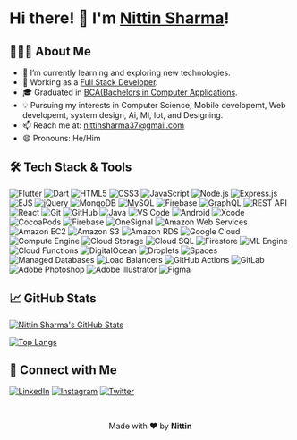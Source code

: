 <!-- Your GitHub Profile Title -->
# Hi there! 👋 I'm [Nittin Sharma]()!

<!-- Your GitHub Profile Description -->
## 👨🏻‍💻 About Me

- 🌱 I’m currently learning and exploring new technologies.
- 💼 Working as a [Full Stack Developer](https://cha-chi.in/).
- 🎓 Graduated in [BCA(Bachelors in Computer Applications](https://www.jammuuniversity.ac.in/).
- 💡 Pursuing my interests in Computer Science, Mobile developemt, Web developemt, system design, Ai, Ml, Iot, and Designing.
- 📫 Reach me at: [nittinsharma37@gmail.com](mailto:nittinsharma37@gmail.com)
- 😄 Pronouns: He/Him

<!-- Badges -->
## 🛠 Tech Stack & Tools

<!-- Replace icons and links with the technologies you use -->
![Flutter](https://img.shields.io/badge/-Flutter-02569B?style=flat&logo=flutter&logoColor=white)
![Dart](https://img.shields.io/badge/-Dart-0175C2?style=flat&logo=dart&logoColor=white)
![HTML5](https://img.shields.io/badge/-HTML5-E34F26?style=flat&logo=html5&logoColor=white)
![CSS3](https://img.shields.io/badge/-CSS3-1572B6?style=flat&logo=css3)
![JavaScript](https://img.shields.io/badge/-JavaScript-F7DF1E?style=flat&logo=javascript&logoColor=black)
![Node.js](https://img.shields.io/badge/-Node.js-339933?style=flat&logo=node.js&logoColor=white)
![Express.js](https://img.shields.io/badge/-Express.js-000000?style=flat&logo=express&logoColor=white)
![EJS](https://img.shields.io/badge/-EJS-000000?style=flat&logo=ejs&logoColor=white)
![jQuery](https://img.shields.io/badge/-jQuery-0769AD?style=flat&logo=jquery&logoColor=white)
![MongoDB](https://img.shields.io/badge/-MongoDB-47A248?style=flat&logo=mongodb&logoColor=white)
![MySQL](https://img.shields.io/badge/-MySQL-4479A1?style=flat&logo=mysql&logoColor=white)
![Firebase](https://img.shields.io/badge/-Firebase-FFCA28?style=flat&logo=firebase&logoColor=black)
![GraphQL](https://img.shields.io/badge/-GraphQL-E10098?style=flat&logo=graphql&logoColor=white)
![REST API](https://img.shields.io/badge/-REST%20API-ff0000?style=flat&logo=api)
![React](https://img.shields.io/badge/-React-61DAFB?style=flat&logo=react&logoColor=black)
![Git](https://img.shields.io/badge/-Git-F05032?style=flat&logo=git&logoColor=white)
![GitHub](https://img.shields.io/badge/-GitHub-181717?style=flat&logo=github&logoColor=white)
![Java](https://img.shields.io/badge/-Java-007396?style=flat&logo=java&logoColor=white)
![VS Code](https://img.shields.io/badge/-VS%20Code-007ACC?style=flat&logo=visual-studio-code&logoColor=white)
![Android](https://img.shields.io/badge/-Android-3DDC84?style=flat&logo=android&logoColor=white)
![Xcode](https://img.shields.io/badge/-Xcode-147EFB?style=flat&logo=xcode&logoColor=white)
![CocoaPods](https://img.shields.io/badge/-CocoaPods-EE3322?style=flat&logo=cocoapods&logoColor=white)
![Firebase](https://img.shields.io/badge/-Firebase-FFCA28?style=flat&logo=firebase&logoColor=black)
![OneSignal](https://img.shields.io/badge/-OneSignal-0088CC?style=flat&logo=onesignal&logoColor=white)
![Amazon Web Services](https://img.shields.io/badge/Amazon%20Web%20Services-%23FF9900?style=flat&logo=amazon-aws&logoColor=white)
![Amazon EC2](https://img.shields.io/badge/Amazon%20EC2-%23FF9900?style=flat&logo=amazon-ec2&logoColor=white)
![Amazon S3](https://img.shields.io/badge/Amazon%20S3-%23FF9900?style=flat&logo=amazon-s3&logoColor=white)
![Amazon RDS](https://img.shields.io/badge/Amazon%20RDS-%23FF9900?style=flat&logo=amazon-rds&logoColor=white)
![Google Cloud](https://img.shields.io/badge/Google%20Cloud-%234285F4?style=flat&logo=google-cloud&logoColor=white)
![Compute Engine](https://img.shields.io/badge/Compute%20Engine-%234285F4?style=flat&logo=google-cloud&logoColor=white)
![Cloud Storage](https://img.shields.io/badge/Cloud%20Storage-%234285F4?style=flat&logo=google-cloud&logoColor=white)
![Cloud SQL](https://img.shields.io/badge/Cloud%20SQL-%234285F4?style=flat&logo=google-cloud&logoColor=white)
![Firestore](https://img.shields.io/badge/Firestore-%234285F4?style=flat&logo=google-cloud&logoColor=white)
![ML Engine](https://img.shields.io/badge/ML%20Engine-%234285F4?style=flat&logo=google-cloud&logoColor=white)
![Cloud Functions](https://img.shields.io/badge/Cloud%20Functions-%234285F4?style=flat&logo=google-cloud&logoColor=white)
![DigitalOcean](https://img.shields.io/badge/-DigitalOcean-0080FF?style=flat&logo=digitalocean&logoColor=white)
![Droplets](https://img.shields.io/badge/Droplets-%230167FF?style=flat&logo=digitalocean&logoColor=white)
![Spaces](https://img.shields.io/badge/Spaces-%230167FF?style=flat&logo=digitalocean&logoColor=white)
![Managed Databases](https://img.shields.io/badge/Managed%20Databases-%230167FF?style=flat&logo=digitalocean&logoColor=white)
![Load Balancers](https://img.shields.io/badge/Load%20Balancers-%230167FF?style=flat&logo=digitalocean&logoColor=white)
![GitHub Actions](https://img.shields.io/badge/GitHub%20Actions-%232671E5?style=flat&logo=github%20actions&logoColor=white)
![GitLab](https://img.shields.io/badge/GitLab-%23181717?style=flat&logo=gitlab&logoColor=white)
![Adobe Photoshop](https://img.shields.io/badge/Adobe%20Photoshop-31A8FF?style=flat&logo=adobe-photoshop&logoColor=white)
![Adobe Illustrator](https://img.shields.io/badge/Adobe%20Illustrator-FF9A00?style=flat&logo=adobe-illustrator&logoColor=white)
![Figma](https://img.shields.io/badge/Figma-F24E1E?style=flat&logo=figma&logoColor=white)





<!-- GitHub Stats -->
## 📈 GitHub Stats
[![Nittin Sharma's GitHub Stats](https://github-readme-stats.vercel.app/api?username=nittinsharma37&show_icons=true&hide_title=true&count_private=true&theme=radical)](https://github.com/nittinsharma37)


[![Top Langs](https://github-readme-stats.vercel.app/api/top-langs/?username=nittinsharma37&layout=compact&theme=radical)](https://github.com/nittinsharma37)


<!-- Connect with Me -->
## 🤝 Connect with Me

<!-- Replace the URLs with your social media profiles or personal website -->
[![LinkedIn](https://img.shields.io/badge/-LinkedIn-0077B5?style=flat&logo=linkedin&logoColor=white)](https://www.linkedin.com/in/nittin-sharma-550737154/)
[![Instagram](https://img.shields.io/badge/-Instagram-E4405F?style=flat&logo=instagram&logoColor=white)](https://www.instagram.com/nittindeveloper/)
[![Twitter](https://img.shields.io/badge/-Twitter-1DA1F2?style=flat&logo=twitter&logoColor=white)](https://twitter.com/nittinsharma37)

<!-- Footer -->
<!-- Replace "Your Name" with your name -->
<br>
<p align="center">Made with ❤️ by <strong>Nittin</strong></p>
